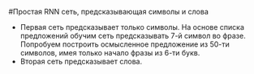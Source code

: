 #Простая RNN сеть, предсказывающая символы и слова
* Первая сеть предсказывает только символы. 
На основе списка предложений обучим сеть предсказывать 7-й символ во фразе. Попробуем построить осмысленное предложение из 50-ти символов, имея только начало фразы из 6-ти букв.
 * Вторая сеть предсказывает слова.
